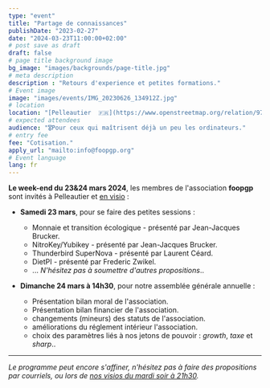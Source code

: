 ```yaml
---
type: "event"
title: "Partage de connaissances"
publishDate: "2023-02-27"
date: "2024-03-23T11:00:00+02:00"
# post save as draft
draft: false
# page title background image
bg_image: "images/backgrounds/page-title.jpg"
# meta description
description : "Retours d'experience et petites formations."
# Event image
image: "images/events/IMG_20230626_134912Z.jpg"
# location
location: "[Pelleautier  🇫🇷](https://www.openstreetmap.org/relation/971979)"
# expected attendees
audience: "🎖️Pour ceux qui maîtrisent déjà un peu les ordinateurs."
# entry fee
fee: "Cotisation."
apply_url: "mailto:info@foopgp.org"
# Event language
lang: fr
---
```


**Le week-end du 23&24 mars 2024**, les membres de l'association **foopgp** sont invités à Pelleautier et [en visio](https://meet.jit.si/foopgp) :

* **Samedi 23 mars**, pour se faire des petites sessions :
    * Monnaie et transition écologique - présenté par Jean-Jacques Brucker.
    * NitroKey/Yubikey - présenté par Jean-Jacques Brucker.
    * Thunderbird SuperNova - présenté par Laurent Céard.
    * DietPI - présenté par Frederic Zwikel.
    * ... *N'hésitez pas à soumettre d'autres propositions*..

* **Dimanche 24 mars à 14h30**, pour notre assemblée générale annuelle :
    * Présentation bilan moral de l'association.
    * Présentation bilan financier de l'association.
    * changements (mineurs) des statuts de l'association.
    * améliorations du réglement intérieur l'association.
    * choix des paramètres liés à nos jetons de pouvoir : *growth*, *taxe* et *sharp*..

---

*Le programme peut encore s'affiner, n'hésitez pas à faire des propositions par courriels, ou lors de [nos visios du mardi soir à 21h30](https://meet.jit.si/foopgp).*

